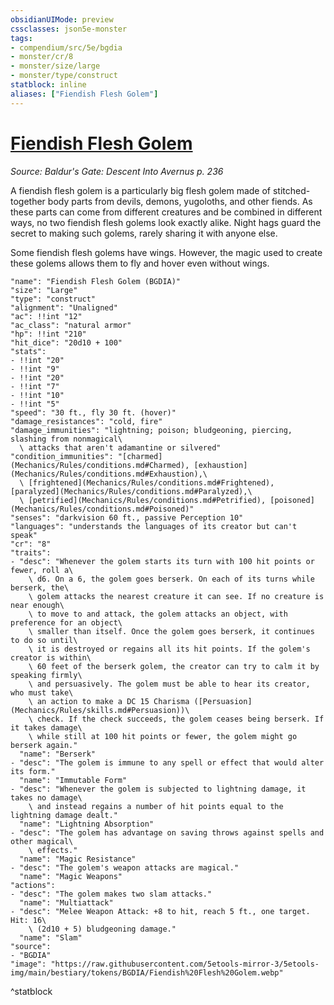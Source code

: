 ```yaml
---
obsidianUIMode: preview
cssclasses: json5e-monster
tags:
- compendium/src/5e/bgdia
- monster/cr/8
- monster/size/large
- monster/type/construct
statblock: inline
aliases: ["Fiendish Flesh Golem"]
---
```

# [Fiendish Flesh Golem](Mechanics\bestiary\construct/fiendish-flesh-golem-bgdia.md)
*Source: Baldur's Gate: Descent Into Avernus p. 236*  

A fiendish flesh golem is a particularly big flesh golem made of stitched-together body parts from devils, demons, yugoloths, and other fiends. As these parts can come from different creatures and be combined in different ways, no two fiendish flesh golems look exactly alike. Night hags guard the secret to making such golems, rarely sharing it with anyone else.

Some fiendish flesh golems have wings. However, the magic used to create these golems allows them to fly and hover even without wings.

```statblock
"name": "Fiendish Flesh Golem (BGDIA)"
"size": "Large"
"type": "construct"
"alignment": "Unaligned"
"ac": !!int "12"
"ac_class": "natural armor"
"hp": !!int "210"
"hit_dice": "20d10 + 100"
"stats":
- !!int "20"
- !!int "9"
- !!int "20"
- !!int "7"
- !!int "10"
- !!int "5"
"speed": "30 ft., fly 30 ft. (hover)"
"damage_resistances": "cold, fire"
"damage_immunities": "lightning; poison; bludgeoning, piercing, slashing from nonmagical\
  \ attacks that aren't adamantine or silvered"
"condition_immunities": "[charmed](Mechanics/Rules/conditions.md#Charmed), [exhaustion](Mechanics/Rules/conditions.md#Exhaustion),\
  \ [frightened](Mechanics/Rules/conditions.md#Frightened), [paralyzed](Mechanics/Rules/conditions.md#Paralyzed),\
  \ [petrified](Mechanics/Rules/conditions.md#Petrified), [poisoned](Mechanics/Rules/conditions.md#Poisoned)"
"senses": "darkvision 60 ft., passive Perception 10"
"languages": "understands the languages of its creator but can't speak"
"cr": "8"
"traits":
- "desc": "Whenever the golem starts its turn with 100 hit points or fewer, roll a\
    \ d6. On a 6, the golem goes berserk. On each of its turns while berserk, the\
    \ golem attacks the nearest creature it can see. If no creature is near enough\
    \ to move to and attack, the golem attacks an object, with preference for an object\
    \ smaller than itself. Once the golem goes berserk, it continues to do so until\
    \ it is destroyed or regains all its hit points. If the golem's creator is within\
    \ 60 feet of the berserk golem, the creator can try to calm it by speaking firmly\
    \ and persuasively. The golem must be able to hear its creator, who must take\
    \ an action to make a DC 15 Charisma ([Persuasion](Mechanics/Rules/skills.md#Persuasion))\
    \ check. If the check succeeds, the golem ceases being berserk. If it takes damage\
    \ while still at 100 hit points or fewer, the golem might go berserk again."
  "name": "Berserk"
- "desc": "The golem is immune to any spell or effect that would alter its form."
  "name": "Immutable Form"
- "desc": "Whenever the golem is subjected to lightning damage, it takes no damage\
    \ and instead regains a number of hit points equal to the lightning damage dealt."
  "name": "Lightning Absorption"
- "desc": "The golem has advantage on saving throws against spells and other magical\
    \ effects."
  "name": "Magic Resistance"
- "desc": "The golem's weapon attacks are magical."
  "name": "Magic Weapons"
"actions":
- "desc": "The golem makes two slam attacks."
  "name": "Multiattack"
- "desc": "Melee Weapon Attack: +8 to hit, reach 5 ft., one target. Hit: 16\
    \ (2d10 + 5) bludgeoning damage."
  "name": "Slam"
"source":
- "BGDIA"
"image": "https://raw.githubusercontent.com/5etools-mirror-3/5etools-img/main/bestiary/tokens/BGDIA/Fiendish%20Flesh%20Golem.webp"
```
^statblock